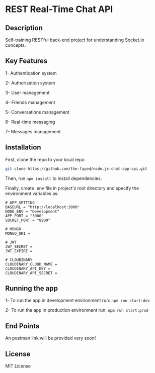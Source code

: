 # REST Real-Time Chat API

## Description

Self-training RESTful back-end project for understanding Socket.io concepts.

## Key Features

  1- Authentication system

  2- Authorization system

  3- User management

  4- Friends management

  5- Conversations management

  6- Real-time messaging

  7- Messages management

## Installation

First, clone the repo to your local repo

```bash
git clone https://github.com/the-fayed/node.js-chat-app-api.git
```

Then, run ``` npm install ``` to install dependencies.

Finally, create .env file in project's root directory and specify the environment variables as:

```env
# APP_SETTING
BASEURL = "http://localhost:3000"
NODE_ENV = "Development"
APP_PORT = "3000"
SOCKET_PORT = "8900"

# MONGO
MONGO_URI =

# JWT
JWT_SECRET =
JWT_EXPIRE =

# CLOUDINARY
CLOUDINARY_CLOUD_NAME =
CLOUDINARY_API_KEY =
CLOUDINARY_API_SECRET =
```

## Running the app

  1- To run the app in development environment run:
  ``` npm run start:dev ```

  2- To run the app in production environment run:
  ``` npm run start:prod ```

## End Points

An postman link will be provided very soon!

## License

MIT License
